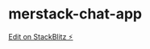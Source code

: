 # merstack-chat-app

[Edit on StackBlitz ⚡️](https://stackblitz.com/edit/stackblitz-starters-fet5fz)